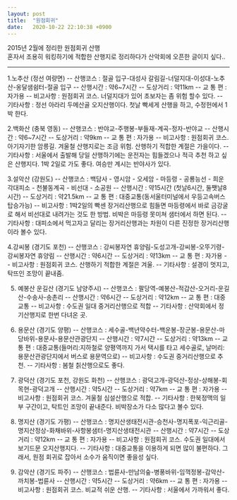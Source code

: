 ```yaml
---
layout: post
title:  "원점회귀"
date:   2020-10-22 22:10:38 +0900
---
```


2015년 2월에 정리한 원점회귀 산행  
혼자서 조용히 워킹하기에 적합한 산행지로 정리하다가 산악회에 오픈한 글이지 싶다..  

---
1.노추산 (정선 여량면)
-- 산행코스 : 절골 입구-대성사 갈림길-너덜지대-이성대-노추산-옹달샘쉼터-절골 입구
-- 산행시간 : 약6~7시간
-- 도상거리 : 약11km
-- 교 통 편 : 자가용
-- 비고사항 : 원점회귀 코스. 너덜지대가 있어 초보자는 좀 위험 할수 있다. 
-- 기타사항 : 정선 아라리 두메산골 오지산행이다. 첫날 빡세게 산행을 하고, 수정헌에서 1박 한다.

2.백화산 (충북 영동)
-- 산행코스 : 반야교-주행봉-부들재-계곡-정자-반야교
-- 산행시간 : 약6~7시간
-- 도상거리 : 약9km
-- 교 통 편 : 자가용
-- 비고사항 : 원점회귀 코스. 아기자기한 암릉길. 겨울철 산행지로는 조금 위험. 산행하기 적합한 계절은 가을이다.
-- 기타사항 : 서울에서 출발해 당일 산행하기에는 운전자는 힘들겠으나 적극 추천 하고 싶은 산행지다. 1박 2일로 가도 좋다. 여승만 계시는 반야사가 있다.

3.설악산 (강원도)
-- 산행코스 : 백담사 - 영시암 - 오세암 - 마등령 - 공룡능선 - 희운각대피소 - 천불동계곡 - 비선대 - 소공원
-- 산행시간 : 약15시간 (첫날6시간, 둘쨋날8시간)
-- 도상거리 : 약21.5km
-- 교 통 편 : 대중교통(동서울터미널에서 우등고속버스 탑승가능)
-- 비고사항 : 1박2일의 빡센 장거리산행으로 힘들면 마등령에서 바로 금강굴로 해서 비선대로 내려가는 것도 한 방법. 비박은 마등령 못미쳐 샘터에서 하면 된다.
-- 기타사항 : 대피소에서 먹고자고 달리는 장거리산행과는 차원이 다른 진정한 장거리산행이라 볼수 있다.

4.강씨봉 (경기도 포천)
-- 산행코스 : 강씨봉자연 휴양림-도성고개-강씨봉-오뚜기령-강씨봉자연 휴양림
-- 산행시간 : 약6시간
-- 도상거리 : 약13km
-- 교 통 편 : 자가용
-- 비고사항 : 원점회귀 코스. 산행하기 적합한 계절은 겨울.
-- 기타사항 : 설경이 멋지고, 탁뜨인 조망이 끝내줌.

5. 예봉산 운길산 (경기도 남양주시)
-- 산행코스 : 팔당역-예봉산-적갑산-오거리-운길산-수송사-송촌리
-- 산행시간 : 약6시간
-- 도상거리 : 약12km
-- 교 통 편 : 대중교통
-- 비고사항 : 수도권 일대 중거리산행으로 적합
-- 기타사항 : 산악회에서 정기산행지로 한번 다녀온 곳.

6. 용문산 (경기도 양평)
-- 산행코스 : 세수골-백년약수터-백운봉-장군봉-용문산-마당바위-용문사-용문산관광단지
-- 산행시간 : 약7시간
-- 도상거리 : 약13km
-- 교 통 편 : 대중교통(들머리:지하철로 양평역까지 가서 택시를 타고 세수골로, 날머리:용문산관광단지에서 버스로 용문역으로)
-- 비고사항 : 수도권 중거리산행으로 추천.
-- 기타사항 : 봄철 칡산행으로도 좋다.

7. 광덕산 (경기도 포천, 강원도 화천)
-- 산행코스 : 광덕고개-광덕산-정상-상해봉-회목현-광덕고개
-- 산행시간 : 약5시간
-- 도상거리 : 약7km
-- 교 통 편 : 자가용
-- 비고사항 : 원점회귀 코스. 겨울철 심설산행으로 적합.
-- 기타사항 : 한북정맥의 일부 구간이고, 탁트인 조망이 끝내준다. 비박장소가 다소 많다고 볼수 있다.

8. 명지산 (경기도 가평)
-- 산행코스 : 명지산생태전시관-승천사-명지폭포-익근리골-명지산정상-화채바위-사항봉샘터-명지산생태전시관
-- 산행시간 : 약7시간
-- 도상거리 : 약12km
-- 교 통 편 : 자가용
-- 비고사항 : 원점회귀 코스. 수도권 일대에서 보기드문 오지산행지다.
-- 기타사항 : 대중교통을 이용하게 되면 많이 불편하다. 그래서, 원점 회귀로 잡아서 소수가 움직이면 좋을성 싶다.

9. 감악산 (경기도 파주)
-- 산행코스 : 법륜사-만남의숲-병풍바위-임꺽정봉-감악산-까치봉-법륜사
-- 산행시간 : 약5시간
-- 도상거리 : 약6km
-- 교 통 편 : 자가용
-- 비고사항 : 원점회귀 코스. 비교적 쉬운 산행.
-- 기타사항 : 서울에서 가까워서 좋다.
